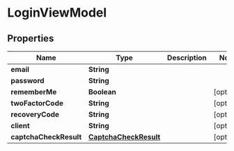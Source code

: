
# LoginViewModel

## Properties
Name | Type | Description | Notes
------------ | ------------- | ------------- | -------------
**email** | **String** |  | 
**password** | **String** |  | 
**rememberMe** | **Boolean** |  |  [optional]
**twoFactorCode** | **String** |  |  [optional]
**recoveryCode** | **String** |  |  [optional]
**client** | **String** |  |  [optional]
**captchaCheckResult** | [**CaptchaCheckResult**](CaptchaCheckResult.md) |  |  [optional]



